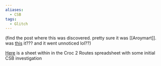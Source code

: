 ```yaml
---
aliases:
  - CSB
tags:
  - Glitch
---
```

(find the post where this was discovered. pretty sure it was [[Aroymart]]. was [this](https://discord.com/channels/313375426112389123/408694062862958592/731957790737825914) it??? and it went unnoticed lol??)

[Here](https://docs.google.com/spreadsheets/d/1cddsP_i7G51BK8NbYgq3ZAQfI5HPkYhyCTCz47lGURo/edit?gid=1661272381#gid=1661272381) is a sheet within in the Croc 2 Routes spreadsheet with some initial CSB investigation